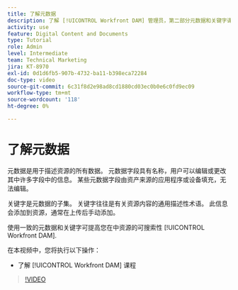 ```yaml
---
title: 了解元数据
description: 了解 [!UICONTROL Workfront DAM] 管理员，第二部分元数据和关键字课程。
activity: use
feature: Digital Content and Documents
type: Tutorial
role: Admin
level: Intermediate
team: Technical Marketing
jira: KT-8970
exl-id: 0d1d6fb5-907b-4732-ba11-b398eca72284
doc-type: video
source-git-commit: 6c31f8d2e98ad8cd1880cd03ec0b0e6c0fd9ec09
workflow-type: tm+mt
source-wordcount: '118'
ht-degree: 0%

---
```


# 了解元数据

元数据是用于描述资源的所有数据。 元数据字段具有名称，用户可以编辑或更改其中许多字段中的信息。 某些元数据字段由资产来源的应用程序或设备填充，无法编辑。

关键字是元数据的子集。 关键字往往是有关资源内容的通用描述性术语。 此信息会添加到资源，通常在上传后手动添加。

使用一致的元数据和关键字可提高您在中资源的可搜索性 [!UICONTROL Workfront DAM].

在本视频中，您将执行以下操作：

* 了解 [!UICONTROL Workfront DAM] 课程

>[!VIDEO](https://video.tv.adobe.com/v/335233/?quality=12&learn=on)
